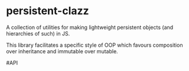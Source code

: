 # persistent-clazz
A collection of utilities for making lightweight persistent objects (and hierarchies of such) in JS.

This library facilitates a specific style of OOP which favours composition over inheritance and immutable over mutable.

#API
